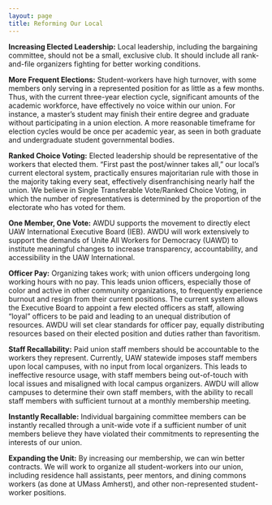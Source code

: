 ```yaml
---
layout: page
title: Reforming Our Local
---
```


__Increasing Elected Leadership:__ Local leadership, including the bargaining committee, should not be a small, exclusive club. It should include all rank-and-file organizers fighting for better working conditions.

__More Frequent Elections:__ Student-workers have high turnover, with some members only serving in a represented position for as little as a few months. Thus, with the current three-year election cycle, significant amounts of the academic workforce, have effectively no voice within our union. For instance, a master’s student may finish their entire degree and graduate without participating in a union election. A more reasonable timeframe for election cycles would be once per academic year, as seen in both graduate and undergraduate student governmental bodies.

__Ranked Choice Voting:__ Elected leadership should be representative of the workers that elected them. “First past the post/winner takes all,” our local’s current electoral system, practically ensures majoritarian rule with those in the majority taking every seat, effectively disenfranchising nearly half the union. We believe in Single Transferable Vote/Ranked Choice Voting, in which the number of representatives is determined by the proportion of the electorate who has voted for them. 

__One Member, One Vote:__ AWDU supports the movement to directly elect UAW International Executive Board (IEB). AWDU will work extensively to support the demands of Unite All Workers for Democracy (UAWD) to institute meaningful changes to increase transparency, accountability, and accessibility in the UAW International.

__Officer Pay:__ Organizing takes work; with union officers undergoing long working hours with no pay. This leads union officers, especially those of color and active in other community organizations, to frequently experience burnout and resign from their current positions. The current system allows the Executive Board to appoint a few elected officers as staff, allowing “loyal” officers to be paid and leading to an unequal distribution of resources. AWDU will set clear standards for officer pay, equally distributing resources based on their elected position and duties rather than favoritism. 

__Staff Recallability:__ Paid union staff members should be accountable to the workers they represent. Currently, UAW statewide imposes staff members upon local campuses, with no input from local organizers. This leads to ineffective resource usage, with staff members being out-of-touch with local issues and misaligned with local campus organizers. AWDU will allow campuses to determine their own staff members, with the ability to recall staff members with sufficient turnout at a monthly membership meeting.

__Instantly Recallable:__ Individual bargaining committee members can be instantly recalled through a unit-wide vote if a sufficient number of unit members believe they have violated their commitments to representing the interests of our union.

__Expanding the Unit:__ By increasing our membership, we can win better contracts. We will work to organize all student-workers into our union, including residence hall assistants, peer mentors, and dining commons workers (as done at UMass Amherst), and other non-represented student-worker positions.
